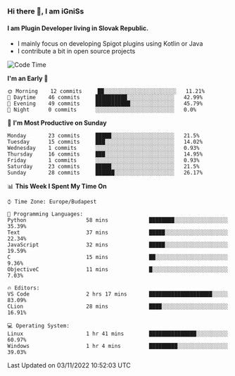 ### Hi there 👋, I am iGniSs

#### I am Plugin Developer living in Slovak Republic.
- I mainly focus on developing Spigot plugins using Kotlin or Java
- I contribute a bit in open source projects

<!--START_SECTION:waka-->
![Code Time](http://img.shields.io/badge/Code%20Time-945%20hrs%2055%20mins-blue)

**I'm an Early 🐤** 

```text
🌞 Morning    12 commits     ██░░░░░░░░░░░░░░░░░░░░░░░   11.21% 
🌆 Daytime    46 commits     ██████████░░░░░░░░░░░░░░░   42.99% 
🌃 Evening    49 commits     ███████████░░░░░░░░░░░░░░   45.79% 
🌙 Night      0 commits      ░░░░░░░░░░░░░░░░░░░░░░░░░   0.0%

```
📅 **I'm Most Productive on Sunday** 

```text
Monday       23 commits     █████░░░░░░░░░░░░░░░░░░░░   21.5% 
Tuesday      15 commits     ███░░░░░░░░░░░░░░░░░░░░░░   14.02% 
Wednesday    1 commits      ░░░░░░░░░░░░░░░░░░░░░░░░░   0.93% 
Thursday     16 commits     ███░░░░░░░░░░░░░░░░░░░░░░   14.95% 
Friday       1 commits      ░░░░░░░░░░░░░░░░░░░░░░░░░   0.93% 
Saturday     23 commits     █████░░░░░░░░░░░░░░░░░░░░   21.5% 
Sunday       28 commits     ██████░░░░░░░░░░░░░░░░░░░   26.17%

```


📊 **This Week I Spent My Time On** 

```text
⌚︎ Time Zone: Europe/Budapest

💬 Programming Languages: 
Python                   58 mins             ████████░░░░░░░░░░░░░░░░░   35.39% 
Text                     37 mins             █████░░░░░░░░░░░░░░░░░░░░   22.34% 
JavaScript               32 mins             █████░░░░░░░░░░░░░░░░░░░░   19.59% 
C                        15 mins             ██░░░░░░░░░░░░░░░░░░░░░░░   9.36% 
ObjectiveC               11 mins             █░░░░░░░░░░░░░░░░░░░░░░░░   7.03%

🔥 Editors: 
VS Code                  2 hrs 17 mins       ████████████████████░░░░░   83.09% 
CLion                    28 mins             ████░░░░░░░░░░░░░░░░░░░░░   16.91%

💻 Operating System: 
Linux                    1 hr 41 mins        ███████████████░░░░░░░░░░   60.97% 
Windows                  1 hr 4 mins         █████████░░░░░░░░░░░░░░░░   39.03%

```


 Last Updated on 03/11/2022 10:52:03 UTC
<!--END_SECTION:waka-->